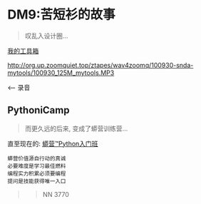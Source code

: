 # DM9:苦短衫的故事
> 叹乱入设计圈...


[我的工具箱](http://s5.zoomquiet.top/131113-MyTools/index.html)

http://org.up.zoomquiet.top/ztapes/wav4zoomq/100930-snda-mytools/100930_125M_mytools.MP3

 <-- 录音

 

## PythoniCamp
> 而更久远的后来, 变成了蟒营训练营...

直至现在的: [蟒营™Python入门班](https://py.101.camp/)

    蟒营价值源自行动的真诚
    必要难度是学习最佳燃料
    编程实力积累必须要编程
    提问是技能获得唯一入口


>> NN 3770




